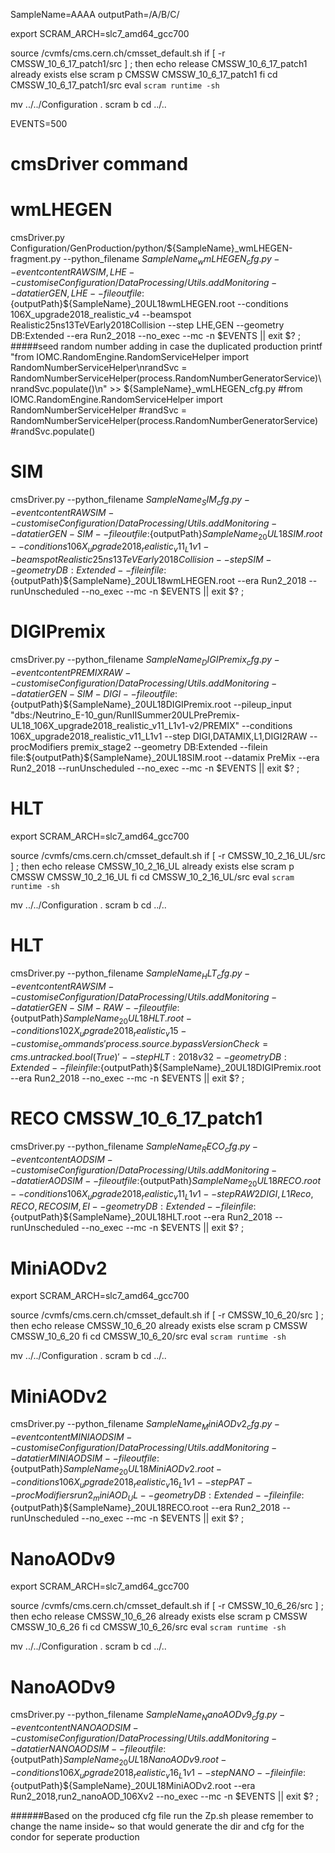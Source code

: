 SampleName=AAAA
outputPath=/A/B/C/

export SCRAM_ARCH=slc7_amd64_gcc700

source /cvmfs/cms.cern.ch/cmsset_default.sh
if [ -r CMSSW_10_6_17_patch1/src ] ; then
  echo release CMSSW_10_6_17_patch1 already exists
else
  scram p CMSSW CMSSW_10_6_17_patch1
fi
cd CMSSW_10_6_17_patch1/src
eval `scram runtime -sh`

mv ../../Configuration .
scram b
cd ../..


EVENTS=500


# cmsDriver command
# wmLHEGEN
cmsDriver.py Configuration/GenProduction/python/${SampleName}_wmLHEGEN-fragment.py --python_filename ${SampleName}_wmLHEGEN_cfg.py --eventcontent RAWSIM,LHE --customise Configuration/DataProcessing/Utils.addMonitoring --datatier GEN,LHE --fileout file:${outputPath}${SampleName}_20UL18wmLHEGEN.root --conditions 106X_upgrade2018_realistic_v4 --beamspot Realistic25ns13TeVEarly2018Collision --step LHE,GEN --geometry DB:Extended --era Run2_2018 --no_exec --mc -n $EVENTS || exit $? ;
#####seed random number adding in case the duplicated production
printf "from IOMC.RandomEngine.RandomServiceHelper import RandomNumberServiceHelper\nrandSvc = RandomNumberServiceHelper(process.RandomNumberGeneratorService)\nrandSvc.populate()\n" >> ${SampleName}_wmLHEGEN_cfg.py 
#from IOMC.RandomEngine.RandomServiceHelper import RandomNumberServiceHelper
#randSvc = RandomNumberServiceHelper(process.RandomNumberGeneratorService)
#randSvc.populate()

# SIM
cmsDriver.py  --python_filename ${SampleName}_SIM_cfg.py --eventcontent RAWSIM --customise Configuration/DataProcessing/Utils.addMonitoring --datatier GEN-SIM --fileout file:${outputPath}${SampleName}_20UL18SIM.root --conditions 106X_upgrade2018_realistic_v11_L1v1 --beamspot Realistic25ns13TeVEarly2018Collision --step SIM --geometry DB:Extended --filein file:${outputPath}${SampleName}_20UL18wmLHEGEN.root  --era Run2_2018 --runUnscheduled --no_exec --mc -n $EVENTS || exit $? ;
# DIGIPremix
cmsDriver.py  --python_filename ${SampleName}_DIGIPremix_cfg.py --eventcontent PREMIXRAW --customise Configuration/DataProcessing/Utils.addMonitoring --datatier GEN-SIM-DIGI --fileout file:${outputPath}${SampleName}_20UL18DIGIPremix.root --pileup_input "dbs:/Neutrino_E-10_gun/RunIISummer20ULPrePremix-UL18_106X_upgrade2018_realistic_v11_L1v1-v2/PREMIX" --conditions 106X_upgrade2018_realistic_v11_L1v1 --step DIGI,DATAMIX,L1,DIGI2RAW --procModifiers premix_stage2 --geometry DB:Extended --filein file:${outputPath}${SampleName}_20UL18SIM.root --datamix PreMix --era Run2_2018 --runUnscheduled --no_exec --mc -n $EVENTS || exit $? ;


# HLT
export SCRAM_ARCH=slc7_amd64_gcc700

source /cvmfs/cms.cern.ch/cmsset_default.sh
if [ -r CMSSW_10_2_16_UL/src ] ; then
  echo release CMSSW_10_2_16_UL already exists
else
  scram p CMSSW CMSSW_10_2_16_UL
fi
cd CMSSW_10_2_16_UL/src
eval `scram runtime -sh`

mv ../../Configuration .
scram b
cd ../..

# HLT
cmsDriver.py  --python_filename ${SampleName}_HLT_cfg.py --eventcontent RAWSIM --customise Configuration/DataProcessing/Utils.addMonitoring --datatier GEN-SIM-RAW --fileout file:${outputPath}${SampleName}_20UL18HLT.root --conditions 102X_upgrade2018_realistic_v15 --customise_commands 'process.source.bypassVersionCheck = cms.untracked.bool(True)' --step HLT:2018v32 --geometry DB:Extended --filein file:${outputPath}${SampleName}_20UL18DIGIPremix.root --era Run2_2018 --no_exec --mc -n $EVENTS || exit $? ;

# RECO CMSSW_10_6_17_patch1
cmsDriver.py  --python_filename ${SampleName}_RECO_cfg.py --eventcontent AODSIM --customise Configuration/DataProcessing/Utils.addMonitoring --datatier AODSIM --fileout file:${outputPath}${SampleName}_20UL18RECO.root --conditions 106X_upgrade2018_realistic_v11_L1v1 --step RAW2DIGI,L1Reco,RECO,RECOSIM,EI --geometry DB:Extended --filein file:${outputPath}${SampleName}_20UL18HLT.root --era Run2_2018 --runUnscheduled --no_exec --mc -n $EVENTS || exit $? ;


# MiniAODv2
export SCRAM_ARCH=slc7_amd64_gcc700

source /cvmfs/cms.cern.ch/cmsset_default.sh
if [ -r CMSSW_10_6_20/src ] ; then
  echo release CMSSW_10_6_20 already exists
else
  scram p CMSSW CMSSW_10_6_20
fi
cd CMSSW_10_6_20/src
eval `scram runtime -sh`

mv ../../Configuration .
scram b
cd ../..

# MiniAODv2
cmsDriver.py  --python_filename ${SampleName}_MiniAODv2_cfg.py --eventcontent MINIAODSIM --customise Configuration/DataProcessing/Utils.addMonitoring --datatier MINIAODSIM --fileout file:${outputPath}${SampleName}_20UL18MiniAODv2.root --conditions 106X_upgrade2018_realistic_v16_L1v1 --step PAT --procModifiers run2_miniAOD_UL --geometry DB:Extended --filein file:${outputPath}${SampleName}_20UL18RECO.root --era Run2_2018 --runUnscheduled --no_exec --mc -n $EVENTS || exit $? ;

# NanoAODv9
export SCRAM_ARCH=slc7_amd64_gcc700

source /cvmfs/cms.cern.ch/cmsset_default.sh
if [ -r CMSSW_10_6_26/src ] ; then
  echo release CMSSW_10_6_26 already exists
else
  scram p CMSSW CMSSW_10_6_26
fi
cd CMSSW_10_6_26/src
eval `scram runtime -sh`

mv ../../Configuration .
scram b
cd ../..

# NanoAODv9
cmsDriver.py  --python_filename ${SampleName}_NanoAODv9_cfg.py --eventcontent NANOAODSIM --customise Configuration/DataProcessing/Utils.addMonitoring --datatier NANOAODSIM --fileout file:${outputPath}${SampleName}_20UL18NanoAODv9.root --conditions 106X_upgrade2018_realistic_v16_L1v1 --step NANO --filein file:${outputPath}${SampleName}_20UL18MiniAODv2.root --era Run2_2018,run2_nanoAOD_106Xv2 --no_exec --mc -n $EVENTS || exit $? ;




######Based on the produced cfg file
run the Zp.sh please remember to change the name inside~
so that would generate the dir and cfg for the condor for seperate production

